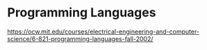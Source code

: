 # Programming Languages

https://ocw.mit.edu/courses/electrical-engineering-and-computer-science/6-821-programming-languages-fall-2002/


